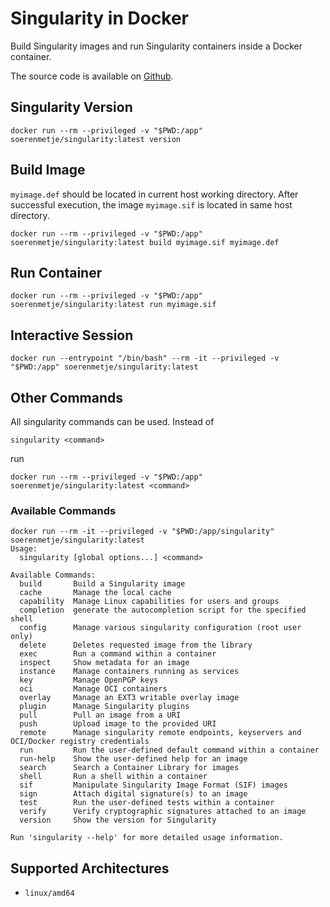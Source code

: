# Singularity in Docker

Build Singularity images and run Singularity containers inside a Docker container.

The source code is available on [Github](https://github.com/soerenmetje/singularity-in-docker).

## Singularity Version

```shell
docker run --rm --privileged -v "$PWD:/app" soerenmetje/singularity:latest version
```

## Build Image

`myimage.def` should be located in current host working directory. After successful execution, the image `myimage.sif`
is located in same host directory.

```shell
docker run --rm --privileged -v "$PWD:/app" soerenmetje/singularity:latest build myimage.sif myimage.def
```

## Run Container

```shell
docker run --rm --privileged -v "$PWD:/app" soerenmetje/singularity:latest run myimage.sif
```

## Interactive Session

```shell
docker run --entrypoint "/bin/bash" --rm -it --privileged -v "$PWD:/app" soerenmetje/singularity:latest
```

## Other Commands

All singularity commands can be used.
Instead of

```
singularity <command>
``` 

run

```
docker run --rm --privileged -v "$PWD:/app" soerenmetje/singularity:latest <command>
```

### Available Commands

```
docker run --rm -it --privileged -v "$PWD:/app/singularity" soerenmetje/singularity:latest
Usage:
  singularity [global options...] <command>

Available Commands:
  build       Build a Singularity image
  cache       Manage the local cache
  capability  Manage Linux capabilities for users and groups
  completion  generate the autocompletion script for the specified shell
  config      Manage various singularity configuration (root user only)
  delete      Deletes requested image from the library
  exec        Run a command within a container
  inspect     Show metadata for an image
  instance    Manage containers running as services
  key         Manage OpenPGP keys
  oci         Manage OCI containers
  overlay     Manage an EXT3 writable overlay image
  plugin      Manage Singularity plugins
  pull        Pull an image from a URI
  push        Upload image to the provided URI
  remote      Manage singularity remote endpoints, keyservers and OCI/Docker registry credentials
  run         Run the user-defined default command within a container
  run-help    Show the user-defined help for an image
  search      Search a Container Library for images
  shell       Run a shell within a container
  sif         Manipulate Singularity Image Format (SIF) images
  sign        Attach digital signature(s) to an image
  test        Run the user-defined tests within a container
  verify      Verify cryptographic signatures attached to an image
  version     Show the version for Singularity

Run 'singularity --help' for more detailed usage information.

```

## Supported Architectures

- `linux/amd64`